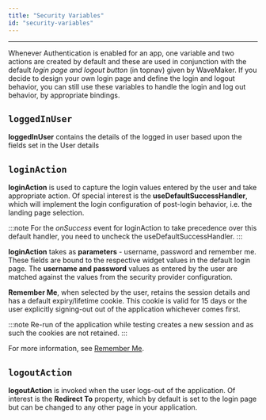 ```yaml
---
title: "Security Variables"
id: "security-variables"
---
```

---

Whenever Authentication is enabled for an app, one variable and two actions are created by default and these are used in conjunction with the default _login page and logout button_ (in topnav) given by WaveMaker. If you decide to design your own login page and define the login and logout behavior, you can still use these variables to handle the login and log out behavior, by appropriate bindings.

## `loggedInUser`
**loggedInUser** contains the details of the logged in user based upon the fields set in the User details

## `loginAction`
**loginAction** is used to capture the login values entered by the user and take appropriate action. Of special interest is the **useDefaultSuccessHandler**, which will implement the login configuration of post-login behavior, i.e. the landing page selection. 

:::note
For the _onSuccess_ event for loginAction to take precedence over this default handler, you need to uncheck the useDefaultSuccessHandler.
:::

**loginAction** takes as **parameters** - username, password and remember me. These fields are bound to the respective widget values in the default login page. The **username and password** values as entered by the user are matched against the values from the security provider configuration. 

**Remember Me**, when selected by the user, retains the session details and has a default expiry/lifetime cookie. This cookie is valid for 15 days or the user explicitly signing-out out of the application whichever comes first.

:::note
Re-run of the application while testing creates a new session and as such the cookies are not retained.
:::

For more information, see [Remember Me](/learn/app-development/app-security/remember-me).

## `logoutAction`
**logoutAction** is invoked when the user logs-out of the application. Of interest is the **Redirect To** property, which by default is set to the login page but can be changed to any other page in your application.

